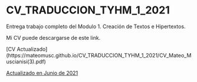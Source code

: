# CV_TRADUCCION_TYHM_1_2021

Entrega trabajo completo del Modulo 1. Creación de Textos e Hipertextos.
<p>

Mi CV puede descargarse de este link.
<p>
[CV Actualizado](https://mateomusc.github.io/CV_TRADUCCION_TYHM_1_2021/CV_Mateo_Muscianisi(3).pdf)
  
  <a href="https://mateomusc.github.io/CV_TRADUCCION_TYHM_1_2021/CV.pdf"> Actualizado en Junio de 2021 </a>
